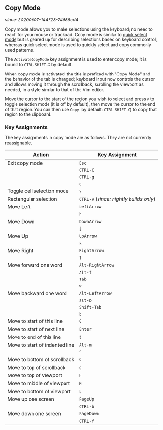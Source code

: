 ## Copy Mode

*since: 20200607-144723-74889cd4*

Copy mode allows you to make selections using the keyboard; no need to reach
for your mouse or trackpad.  Copy mode is similar to [quick select
  mode](quickselect.md) but is geared up for describing selections based on
keyboard control, whereas quick select mode is used to quickly select and
copy commonly used patterns.

The `ActivateCopyMode` key assignment is used to enter copy mode; it is
bound to `CTRL-SHIFT-X` by default.

When copy mode is activated, the title is prefixed with "Copy Mode" and
the behavior of the tab is changed; keyboard input now controls the
cursor and allows moving it through the scrollback, scrolling the viewport
as needed, in a style similar to that of the Vim editor.

Move the cursor to the start of the region you wish to select and press `v` to
toggle selection mode (it is off by default), then move the cursor to the end
of that region.  You can then use `Copy` (by default: `CTRl-SHIFT-C`) to copy
that region to the clipboard.

### Key Assignments

The key assignments in copy mode are as follows.  They are not currently
reassignable.

| Action  |  Key Assignment |
|---------|-------------------|
| Exit copy mode | `Esc`      |
|                | `CTRL-C`   |
|                | `CTRL-g`   |
|                | `q`        |
| Toggle cell selection mode | `v` |
| Rectangular selection | `CTRL-v` (*since: nightly builds only*)|
| Move Left      | `LeftArrow`|
|                | `h`        |
| Move Down      | `DownArrow`|
|                | `j`        |
| Move Up        | `UpArrow`  |
|                | `k`        |
| Move Right     | `RightArrow`|
|                | `l`         |
| Move forward one word | `Alt-RightArrow` |
|                       | `Alt-f`          |
|                       | `Tab`            |
|                       | `w`              |
| Move backward one word| `Alt-LeftArrow` |
|                       | `alt-b`         |
|                       | `Shift-Tab`     |
|                       | `b`             |
| Move to start of this line     | `0` |
| Move to start of next line     | `Enter` |
| Move to end of this line       | `$` |
| Move to start of indented line | `Alt-m` |
|                                | `^` |
| Move to bottom of scrollback   | `G` |
| Move to top of scrollback      | `g` |
| Move to top of viewport        | `H` |
| Move to middle of viewport     | `M` |
| Move to bottom of viewport     | `L` |
| Move up one screen             | `PageUp` |
|                                | `CTRL-b` |
| Move down one screen           | `PageDown` |
|                                | `CTRL-f`   |

